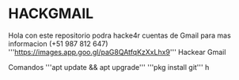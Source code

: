 # HACKGMAIL
Hola con este repositorio podra hacke4r cuentas de Gmail para mas informacion (+51 987 812 647)
'''https://images.app.goo.gl/paG8QAtfqKzXxLhx9'''
Hackear Gmail 

Comandos
'''apt update && apt upgrade'''
'''pkg install git'''
h
